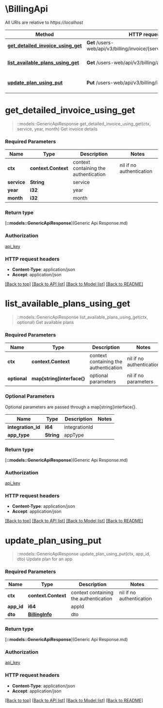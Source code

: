 # \BillingApi

All URIs are relative to *https://localhost*

Method | HTTP request | Description
------------- | ------------- | -------------
[**get_detailed_invoice_using_get**](BillingApi.md#get_detailed_invoice_using_get) | **Get** /users-web/api/v3/billing/invoice/{service}/{year}/{month} | Get invoice details
[**list_available_plans_using_get**](BillingApi.md#list_available_plans_using_get) | **Get** /users-web/api/v3/billing/availablePlans | Get available plans
[**update_plan_using_put**](BillingApi.md#update_plan_using_put) | **Put** /users-web/api/v3/billing/info/{appId} | Update plan for an app


# **get_detailed_invoice_using_get**
> ::models::GenericApiResponse get_detailed_invoice_using_get(ctx, service, year, month)
Get invoice details

### Required Parameters

Name | Type | Description  | Notes
------------- | ------------- | ------------- | -------------
 **ctx** | **context.Context** | context containing the authentication | nil if no authentication
  **service** | **String**| service | 
  **year** | **i32**| year | 
  **month** | **i32**| month | 

### Return type

[**::models::GenericApiResponse**](Generic Api Response.md)

### Authorization

[api_key](../README.md#api_key)

### HTTP request headers

 - **Content-Type**: application/json
 - **Accept**: application/json

[[Back to top]](#) [[Back to API list]](../README.md#documentation-for-api-endpoints) [[Back to Model list]](../README.md#documentation-for-models) [[Back to README]](../README.md)

# **list_available_plans_using_get**
> ::models::GenericApiResponse list_available_plans_using_get(ctx, optional)
Get available plans

### Required Parameters

Name | Type | Description  | Notes
------------- | ------------- | ------------- | -------------
 **ctx** | **context.Context** | context containing the authentication | nil if no authentication
 **optional** | **map[string]interface{}** | optional parameters | nil if no parameters

### Optional Parameters
Optional parameters are passed through a map[string]interface{}.

Name | Type | Description  | Notes
------------- | ------------- | ------------- | -------------
 **integration_id** | **i64**| integrationId | 
 **app_type** | **String**| appType | 

### Return type

[**::models::GenericApiResponse**](Generic Api Response.md)

### Authorization

[api_key](../README.md#api_key)

### HTTP request headers

 - **Content-Type**: application/json
 - **Accept**: application/json

[[Back to top]](#) [[Back to API list]](../README.md#documentation-for-api-endpoints) [[Back to Model list]](../README.md#documentation-for-models) [[Back to README]](../README.md)

# **update_plan_using_put**
> ::models::GenericApiResponse update_plan_using_put(ctx, app_id, dto)
Update plan for an app

### Required Parameters

Name | Type | Description  | Notes
------------- | ------------- | ------------- | -------------
 **ctx** | **context.Context** | context containing the authentication | nil if no authentication
  **app_id** | **i64**| appId | 
  **dto** | [**BillingInfo**](BillingInfo.md)| dto | 

### Return type

[**::models::GenericApiResponse**](Generic Api Response.md)

### Authorization

[api_key](../README.md#api_key)

### HTTP request headers

 - **Content-Type**: application/json
 - **Accept**: application/json

[[Back to top]](#) [[Back to API list]](../README.md#documentation-for-api-endpoints) [[Back to Model list]](../README.md#documentation-for-models) [[Back to README]](../README.md)

